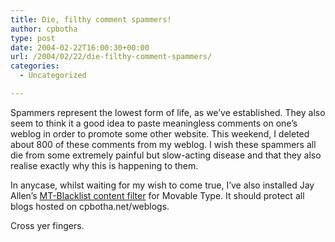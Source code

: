 ```yaml
---
title: Die, filthy comment spammers!
author: cpbotha
type: post
date: 2004-02-22T16:00:30+00:00
url: /2004/02/22/die-filthy-comment-spammers/
categories:
  - Uncategorized

---
```

Spammers represent the lowest form of life, as we’ve established. They also seem to think it a good idea to paste meaningless comments on one’s weblog in order to promote some other website. This weekend, I deleted about 800 of these comments from my weblog. I wish these spammers all die from some extremely painful but slow-acting disease and that they also realise exactly why this is happening to them.

In anycase, whilst waiting for my wish to come true, I’ve also installed Jay Allen’s [MT-Blacklist content filter][1] for Movable Type. It should protect all blogs hosted on cpbotha.net/weblogs.

Cross yer fingers.

 [1]: http://www.jayallen.org/projects/mt-blacklist/latest/index
